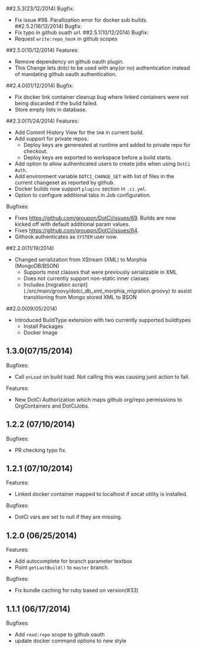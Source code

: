 ##2.5.3(23/12/2014)
 Bugfix:
  - Fix issue #98. Parallization error for docker sub builds.
##2.5.2(16/12/2014)
 Bugfix: 
  - Fix typo in github ouath url.
##2.5.1(10/12/2014)
 Bugfix: 
  - Request `write:repo_hook` in github scopes

##2.5.0(10/12/2014)
 Features:
  - Remove dependency on github oauth plugin. 
  - This Change lets dotci to be used with any(or no) authentication instead of mandating github oauth authentication.
 
##2.4.0(01/12/2014)
Bugfix: 
 - Fix docker link container cleanup bug where linked containers were not being discarded if the build failed.
 - Store empty lists in database.

##2.3.0(11/24/2014)
Features:
 - Add Commit History View for the `SHA` in current build.
 - Add support for private repos.
   * Deploy keys are genereated at runtime and added to private repo for checkout.
   * Deploy keys are exported to workspace before a build starts.
 - Add option to allow authenticated users to create jobs when using `DotCi Auth`.
 - Add environment variable `DOTCI_CHANGE_SET` with list of files in the current changeset as reported by github.
 - Docker builds now support `plugins` section in `.ci.yml`.
 - Option to configure additional tabs in Job configuration.

Bugfixes: 
  - Fixes https://github.com/groupon/DotCi/issues/69. Builds are now kicked off with default additional param values.
  - Fixes https://github.com/groupon/DotCi/issues/64.
  - Githook authenticates as `SYSTEM` user now.

##2.2.0(11/19/2014)
 - Changed serialization from XStream (XML) to Morphia (MongoDB/BSON)
    * Supports most classes that were previously serializable in XML
    * Does not currently support non-static inner classes
    * Includes [migration script] (./src/main/groovy/dotci_db_xml_morphia_migration.groovy) to assist transitioning from Mongo stored XML to BSON

##2.0.0(09/05/2014)
 - Introduced BuildType extension with two currently supported buildtypes
    * Install Packages
    * Docker Image

## 1.3.0(07/15/2014)
 Bugfixes: 
   - Call `onLoad` on build load. Not calling this was causing junit action to fail.
 
 Features: 
   - New DotCi Authorization which maps github org/repo permissions to OrgContainers and DotCiJobs.

## 1.2.2 (07/10/2014)

Bugfixes: 
  - PR checking typo fix.
  
## 1.2.1 (07/10/2014)

Features: 
 - Linked docker container mapped to localhost if socat utility is installed.

Bugfixes: 
  - DotCi vars are set to null if they are missing.
 
## 1.2.0 (06/25/2014)

Features:
 - Add autocomplete for branch parameter textbox
 - Point `getLastBuild()` to `master` branch.

Bugfixes: 
  - Fix bundle caching for ruby based on version(#33)

## 1.1.1 (06/17/2014)

Bugfixes: 
 - Add `read:repo` scope to github oauth
 - update docker command options to new style
